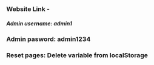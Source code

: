 ### Website Link - 
##### Admin username: admin1
### Admin pasword: admin1234
### Reset pages: Delete variable from localStorage
